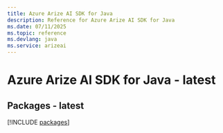 ```yaml
---
title: Azure Arize AI SDK for Java
description: Reference for Azure Arize AI SDK for Java
ms.date: 07/11/2025
ms.topic: reference
ms.devlang: java
ms.service: arizeai
---
```

# Azure Arize AI SDK for Java - latest
## Packages - latest
[!INCLUDE [packages](arize-ai-index.md)]